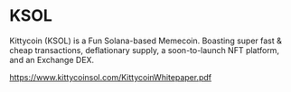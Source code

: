 # KSOL
 Kittycoin (KSOL) is a Fun Solana-based Memecoin.  Boasting super fast &amp; cheap transactions, deflationary supply, a soon-to-launch NFT platform, and an Exchange DEX.

https://www.kittycoinsol.com/KittycoinWhitepaper.pdf
